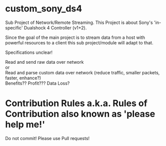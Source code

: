 # custom_sony_ds4
Sub Project of Network/Remote Streaming. This Project is about Sony's 'in-specific' Dualshock 4 Controller (v1+2).

Since the goal of the main project is to stream data from a host with powerful resources to a client this sub project/module will adapt to that.


Specifications unclear!

Read and send raw data over network  
or  
Read and parse custom data over network (reduce traffic, smaller packets, faster, enhance?)  
Benefits?? Profit??? Data Loss?


# Contribution Rules a.k.a. Rules of Contribution also known as 'please help me!'

Do not commit! Please use Pull requests!
